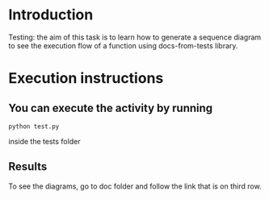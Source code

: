 # **Introduction**

Testing: the aim of this task is to learn how to generate a sequence diagram to see the execution flow of a function using docs-from-tests library.

# **Execution instructions**

## **You can execute the activity by running**

    python test.py

inside the tests folder

## **Results**

To see the diagrams, go to doc folder and follow the link that is on third row.






